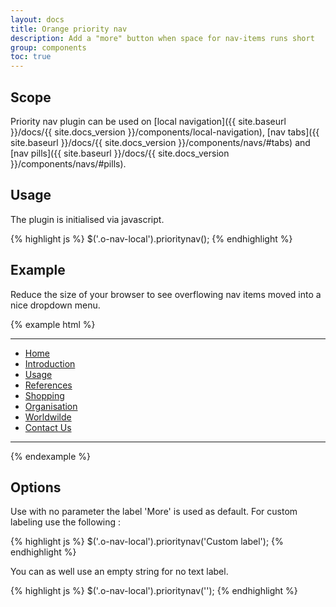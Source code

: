 ```yaml
---
layout: docs
title: Orange priority nav
description: Add a "more" button when space for nav-items runs short
group: components
toc: true
---
```


## Scope

Priority nav plugin can be used on [local navigation]({{ site.baseurl }}/docs/{{ site.docs_version }}/components/local-navigation), [nav tabs]({{ site.baseurl }}/docs/{{ site.docs_version }}/components/navs/#tabs) and [nav pills]({{ site.baseurl }}/docs/{{ site.docs_version }}/components/navs/#pills).

## Usage

The plugin is initialised via javascript.

{% highlight js %}
$('.o-nav-local').prioritynav();
{% endhighlight %}

## Example

Reduce the size of your browser to see overflowing nav items moved into a nice dropdown menu.

{% example html %}
<div class="o-nav-local">
    <hr aria-hidden="true">
    <nav class="container-fluid">
        <ul class="nav">
            <li class="nav-item"><a class="nav-link" href="#">Home</a></li>
            <li class="nav-item"><a class="nav-link" href="#">Introduction</a></li>
            <li class="nav-item"><a class="nav-link" href="#">Usage</a></li>
            <li class="nav-item"><a class="nav-link" href="#">References</a></li>
            <li class="nav-item"><a class="nav-link" href="#">Shopping</a></li>
            <li class="nav-item"><a class="nav-link" href="#">Organisation</a></li>
            <li class="nav-item"><a class="nav-link" href="#">Worldwilde</a></li>
            <li class="nav-item"><a class="nav-link" href="#">Contact Us</a></li>
        </ul>
    </nav>
    <hr aria-hidden="true">
</div>
{% endexample %}

## Options

Use with no parameter the label 'More' is used as default. For custom labeling use the following :

{% highlight js %}
$('.o-nav-local').prioritynav('Custom label');
{% endhighlight %}

You can as well use an empty string for no text label.

{% highlight js %}
$('.o-nav-local').prioritynav('');
{% endhighlight %}